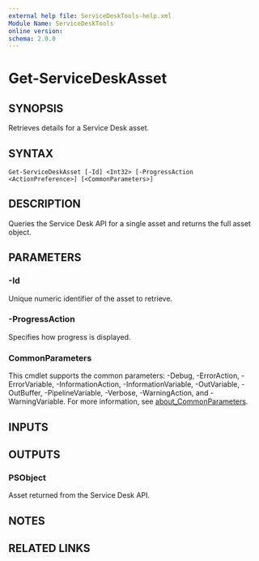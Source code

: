 ```yaml
---
external help file: ServiceDeskTools-help.xml
Module Name: ServiceDeskTools
online version:
schema: 2.0.0
---
```


# Get-ServiceDeskAsset

## SYNOPSIS
Retrieves details for a Service Desk asset.

## SYNTAX

```
Get-ServiceDeskAsset [-Id] <Int32> [-ProgressAction <ActionPreference>] [<CommonParameters>]
```

## DESCRIPTION
Queries the Service Desk API for a single asset and returns the full asset object.

## PARAMETERS

### -Id
Unique numeric identifier of the asset to retrieve.

### -ProgressAction
Specifies how progress is displayed.

### CommonParameters
This cmdlet supports the common parameters: -Debug, -ErrorAction, -ErrorVariable, -InformationAction, -InformationVariable, -OutVariable, -OutBuffer, -PipelineVariable, -Verbose, -WarningAction, and -WarningVariable. For more information, see [about_CommonParameters](http://go.microsoft.com/fwlink/?LinkID=113216).

## INPUTS

## OUTPUTS

### PSObject
Asset returned from the Service Desk API.

## NOTES

## RELATED LINKS
